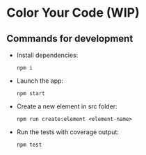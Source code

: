 # Color Your Code (WIP)

## Commands for development

- Install dependencies:
  ```
  npm i
  ```
- Launch the app:
  ```
  npm start
  ```
- Create a new element in src folder:
  ```
  npm run create:element <element-name>
  ```
- Run the tests with coverage output:
  ```
  npm test
  ```
